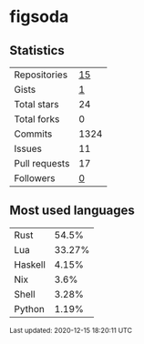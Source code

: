 # figsoda


## Statistics

<table>
    <tr>
        <td>Repositories</td>
        <td><a href="https://github.com/figsoda?tab=repositories">15</a></td>
    </tr>
    <tr>
        <td>Gists</td>
        <td><a href="https://gist.github.com/figsoda">1</a></td>
    </tr>
    <tr>
        <td>Total stars</td>
        <td>24</td>
    </tr>
    <tr>
        <td>Total forks</td>
        <td>0</td>
    </tr>
    <tr>
        <td>Commits</td>
        <td>1324</td>
    </tr>
    <tr>
        <td>Issues</td>
        <td>11</td>
    </tr>
    <tr>
        <td>Pull requests</td>
        <td>17</td>
    </tr>
    <tr>
        <td>Followers</td>
        <td><a href="https://github.com/figsoda?tab=followers">0</a></td>
    </tr>
</table>


## Most used languages

<table>
<tr><td>Rust</td><td>54.5%</td></tr>
<tr><td>Lua</td><td>33.27%</td></tr>
<tr><td>Haskell</td><td>4.15%</td></tr>
<tr><td>Nix</td><td>3.6%</td></tr>
<tr><td>Shell</td><td>3.28%</td></tr>
<tr><td>Python</td><td>1.19%</td></tr>
</table>


<sub>Last updated: 2020-12-15 18:20:11 UTC</sub>
